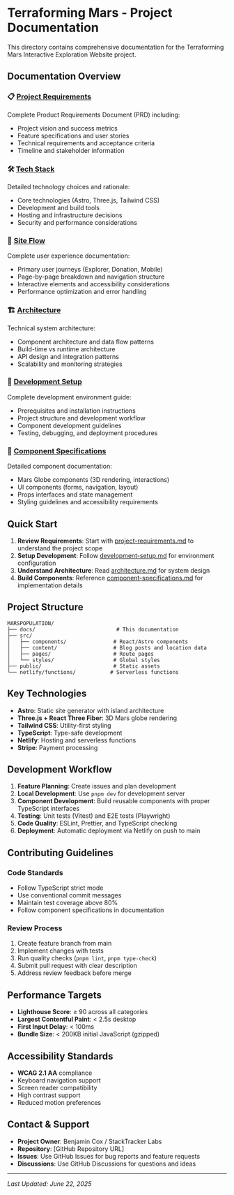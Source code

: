 # Terraforming Mars - Project Documentation

This directory contains comprehensive documentation for the Terraforming Mars Interactive Exploration Website project.

## Documentation Overview

### 📋 [Project Requirements](./project-requirements.md)
Complete Product Requirements Document (PRD) including:
- Project vision and success metrics
- Feature specifications and user stories
- Technical requirements and acceptance criteria
- Timeline and stakeholder information

### 🛠️ [Tech Stack](./tech-stack.md)
Detailed technology choices and rationale:
- Core technologies (Astro, Three.js, Tailwind CSS)
- Development and build tools
- Hosting and infrastructure decisions
- Security and performance considerations

### 🔄 [Site Flow](./site-flow.md)
Complete user experience documentation:
- Primary user journeys (Explorer, Donation, Mobile)
- Page-by-page breakdown and navigation structure
- Interactive elements and accessibility considerations
- Performance optimization and error handling

### 🏗️ [Architecture](./architecture.md)
Technical system architecture:
- Component architecture and data flow patterns
- Build-time vs runtime architecture
- API design and integration patterns
- Scalability and monitoring strategies

### 🚀 [Development Setup](./development-setup.md)
Complete development environment guide:
- Prerequisites and installation instructions
- Project structure and development workflow
- Component development guidelines
- Testing, debugging, and deployment procedures

### 🧩 [Component Specifications](./component-specifications.md)
Detailed component documentation:
- Mars Globe components (3D rendering, interactions)
- UI components (forms, navigation, layout)
- Props interfaces and state management
- Styling guidelines and accessibility requirements

## Quick Start

1. **Review Requirements**: Start with [project-requirements.md](./project-requirements.md) to understand the project scope
2. **Setup Development**: Follow [development-setup.md](./development-setup.md) for environment configuration
3. **Understand Architecture**: Read [architecture.md](./architecture.md) for system design
4. **Build Components**: Reference [component-specifications.md](./component-specifications.md) for implementation details

## Project Structure

```
MARSPOPULATION/
├── docs/                          # This documentation
├── src/
│   ├── components/               # React/Astro components
│   ├── content/                  # Blog posts and location data
│   ├── pages/                    # Route pages
│   └── styles/                   # Global styles
├── public/                       # Static assets
└── netlify/functions/           # Serverless functions
```

## Key Technologies

- **Astro**: Static site generator with island architecture
- **Three.js + React Three Fiber**: 3D Mars globe rendering
- **Tailwind CSS**: Utility-first styling
- **TypeScript**: Type-safe development
- **Netlify**: Hosting and serverless functions
- **Stripe**: Payment processing

## Development Workflow

1. **Feature Planning**: Create issues and plan development
2. **Local Development**: Use `pnpm dev` for development server
3. **Component Development**: Build reusable components with proper TypeScript interfaces
4. **Testing**: Unit tests (Vitest) and E2E tests (Playwright)
5. **Code Quality**: ESLint, Prettier, and TypeScript checking
6. **Deployment**: Automatic deployment via Netlify on push to main

## Contributing Guidelines

### Code Standards
- Follow TypeScript strict mode
- Use conventional commit messages
- Maintain test coverage above 80%
- Follow component specifications in documentation

### Review Process
1. Create feature branch from main
2. Implement changes with tests
3. Run quality checks (`pnpm lint`, `pnpm type-check`)
4. Submit pull request with clear description
5. Address review feedback before merge

## Performance Targets

- **Lighthouse Score**: ≥ 90 across all categories
- **Largest Contentful Paint**: < 2.5s desktop
- **First Input Delay**: < 100ms
- **Bundle Size**: < 200KB initial JavaScript (gzipped)

## Accessibility Standards

- **WCAG 2.1 AA** compliance
- Keyboard navigation support
- Screen reader compatibility
- High contrast support
- Reduced motion preferences

## Contact & Support

- **Project Owner**: Benjamin Cox / StackTracker Labs
- **Repository**: [GitHub Repository URL]
- **Issues**: Use GitHub Issues for bug reports and feature requests
- **Discussions**: Use GitHub Discussions for questions and ideas

---

*Last Updated: June 22, 2025*